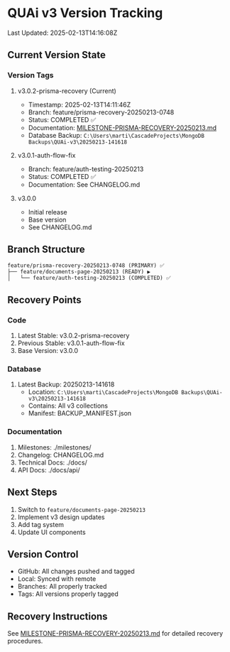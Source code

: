 # QUAi v3 Version Tracking
Last Updated: 2025-02-13T14:16:08Z

## Current Version State

### Version Tags
1. v3.0.2-prisma-recovery (Current)
   - Timestamp: 2025-02-13T14:11:46Z
   - Branch: feature/prisma-recovery-20250213-0748
   - Status: COMPLETED ✅
   - Documentation: [MILESTONE-PRISMA-RECOVERY-20250213.md](./milestones/MILESTONE-PRISMA-RECOVERY-20250213.md)
   - Database Backup: `C:\Users\marti\CascadeProjects\MongoDB Backups\QUAi-v3\20250213-141618`

2. v3.0.1-auth-flow-fix
   - Branch: feature/auth-testing-20250213
   - Status: COMPLETED ✅
   - Documentation: See CHANGELOG.md

3. v3.0.0
   - Initial release
   - Base version
   - See CHANGELOG.md

## Branch Structure
```
feature/prisma-recovery-20250213-0748 (PRIMARY) ✅
├── feature/documents-page-20250213 (READY) ▶️
│   └── feature/auth-testing-20250213 (COMPLETED) ✅
```

## Recovery Points

### Code
1. Latest Stable: v3.0.2-prisma-recovery
2. Previous Stable: v3.0.1-auth-flow-fix
3. Base Version: v3.0.0

### Database
1. Latest Backup: 20250213-141618
   - Location: `C:\Users\marti\CascadeProjects\MongoDB Backups\QUAi-v3\20250213-141618`
   - Contains: All v3 collections
   - Manifest: BACKUP_MANIFEST.json

### Documentation
1. Milestones: ./milestones/
2. Changelog: CHANGELOG.md
3. Technical Docs: ./docs/
4. API Docs: ./docs/api/

## Next Steps
1. Switch to `feature/documents-page-20250213`
2. Implement v3 design updates
3. Add tag system
4. Update UI components

## Version Control
- GitHub: All changes pushed and tagged
- Local: Synced with remote
- Branches: All properly tracked
- Tags: All versions properly tagged

## Recovery Instructions
See [MILESTONE-PRISMA-RECOVERY-20250213.md](./milestones/MILESTONE-PRISMA-RECOVERY-20250213.md) for detailed recovery procedures.
